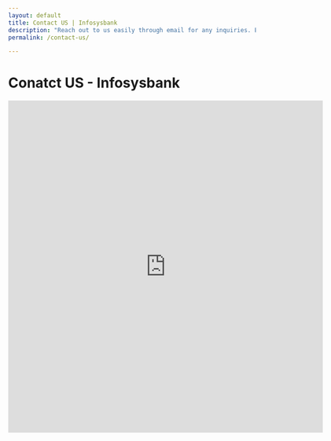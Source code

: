 ```yaml
---
layout: default
title: Contact US | Infosysbank
description: "Reach out to us easily through email for any inquiries. Explore and compare credit card offerings at Infosys Bank to find the perfect fit for your needs."
permalink: /contact-us/

---
```



<div class="container py-5 text-center">
<h1>Conatct US - Infosysbank</h1>
<iframe src="https://docs.google.com/forms/d/e/1FAIpQLScoSdsYIqHIGYDLspTWVFh55fTm7WCCdJkyZxQQDOLRs4ziPw/viewform?embedded=true" width="640" height="676" frameborder="0" marginheight="0" marginwidth="0">Loading…</iframe>
</div>